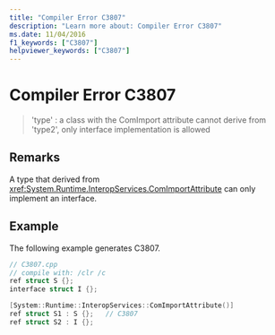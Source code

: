 ```yaml
---
title: "Compiler Error C3807"
description: "Learn more about: Compiler Error C3807"
ms.date: 11/04/2016
f1_keywords: ["C3807"]
helpviewer_keywords: ["C3807"]
---
```

# Compiler Error C3807

> 'type' : a class with the ComImport attribute cannot derive from 'type2', only interface implementation is allowed

## Remarks

A type that derived from <xref:System.Runtime.InteropServices.ComImportAttribute> can only implement an interface.

## Example

The following example generates C3807.

```cpp
// C3807.cpp
// compile with: /clr /c
ref struct S {};
interface struct I {};

[System::Runtime::InteropServices::ComImportAttribute()]
ref struct S1 : S {};   // C3807
ref struct S2 : I {};
```
